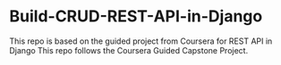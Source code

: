 # Build-CRUD-REST-API-in-Django
This repo is based on the guided project from Coursera for REST API in Django
This repo follows the Coursera Guided Capstone Project.
